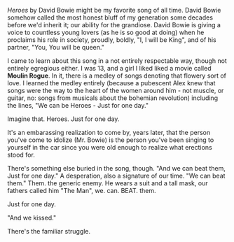 *Heroes* by David Bowie might be my favorite song of all time. David Bowie somehow called the most honest bluff of my generation some decades before we'd inherit it; our ability for the grandiose. David Bowie is giving a voice to countless young lovers (as he is so good at doing) when he proclaims his role in society, proudly, boldly, "I, I will be King", and of his partner, "You, You will be queen." 

I came to learn about this song in a not entirely respectable way, though not entirely egregious either. I was 13, and a girl I liked liked a movie called **Moulin Rogue**. In it, there is a medley of songs denoting that flowery sort of love. I learned the medley entirely (because a pubescent Alex knew that songs were the way to the heart of the women around him - not muscle, or guitar, no: songs from musicals about the bohemian revolution) including the lines, "We can be Heroes - Just for one day." 

Imagine that. Heroes. Just for one day. 

It's an embarassing realization to come by, years later, that the person you've come to idolize (Mr. Bowie) is the person you've been singing to yourself in the car since you were old enough to realize what erections stood for. 

There's something else buried in the song, though. "And we can beat them, Just for one day." A desperation, also a signature of our time. "We can beat them." Them. the generic enemy. He wears a suit and a tall mask, our fathers called him "The Man", we. can. BEAT. them. 

Just for one day. 

"And we kissed." 

There's the familiar struggle. 



